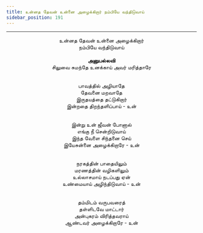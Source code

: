 ```yaml
---
title: உன்னத தேவன் உன்னை அழைக்கிறார் நம்பியே வந்திடுவாய்
sidebar_position: 191
---
```


---
<center>
உன்னத தேவன் உன்னை அழைக்கிறார்<br/>
நம்பியே வந்திடுவாய்<br/>
<br/><strong>அனுபல்லவி</strong><br/>
சிலுவை சுமந்தே உனக்காய் அவர் மரித்தாரே<br/><br/>

பாவத்தில் அழியாதே<br/>
தேவனை மறவாதே<br/>
இருதயத்தை தட்டுகிறார்<br/>
இன்றதை திறந்தளிப்பாய்                - உன்<br/><br/>

இன்று உன் ஜீவன் போனால்<br/>
எங்கு நீ சென்றிடுவாய்<br/>
இந்த வேளை சிந்தனை செய்<br/>
இயேசுன்னை அழைக்கிறாரே            - உன்<br/><br/>

நரகத்தின் பாதையிலும்<br/>
மரணத்தின் வழிகளிலும்<br/>
உல்லாசமாய் நடப்பது ஏன்<br/>
உண்மையாய் அழிந்திடுவாய்            - உன்<br/><br/>

தம்மிடம் வருபவரைத்<br/>
தள்ளிடவே மாட்டார்<br/>
அன்புகரம் விரித்தவராய்<br/>
ஆண்டவர் அழைக்கிறாரே                - உன்
</center>